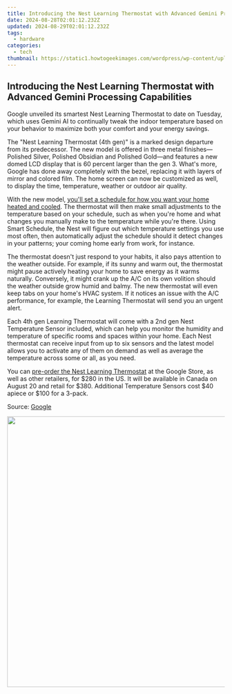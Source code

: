 ```yaml
---
title: Introducing the Nest Learning Thermostat with Advanced Gemini Processing Capabilities
date: 2024-08-28T02:01:12.232Z
updated: 2024-08-29T02:01:12.232Z
tags:
  - hardware
categories:
  - tech
thumbnail: https://static1.howtogeekimages.com/wordpress/wp-content/uploads/2024/08/nest-learning-temp.jpg
---
```


## Introducing the Nest Learning Thermostat with Advanced Gemini Processing Capabilities

Google unveiled its smartest Nest Learning Thermostat to date on Tuesday, which uses Gemini AI to continually tweak the indoor temperature based on your behavior to maximize both your comfort and your energy savings.

 The "Nest Learning Thermostat (4th gen)" is a marked design departure from its predecessor. The new model is offered in three metal finishes—Polished Silver, Polished Obsidian and Polished Gold—and features a new domed LCD display that is 60 percent larger than the gen 3\. What's more, Google has done away completely with the bezel, replacing it with layers of mirror and colored film. The home screen can now be customized as well, to display the time, temperature, weather or outdoor air quality.

 With the new model, [you'll set a schedule for how you want your home heated and cooled](https://fox-hovers.techidaily.com/updated-industry-standards-selecting-prime-gear-for-ultimate-4k-results-for-2024/). The thermostat will then make small adjustments to the temperature based on your schedule, such as when you're home and what changes you manually make to the temperature while you're there. Using Smart Schedule, the Nest will figure out which temperature settings you use most often, then automatically adjust the schedule should it detect changes in your patterns; your coming home early from work, for instance.

 The thermostat doesn't just respond to your habits, it also pays attention to the weather outside. For example, if its sunny and warm out, the thermostat might pause actively heating your home to save energy as it warms naturally. Conversely, it might crank up the A/C on its own volition should the weather outside grow humid and balmy. The new thermostat will even keep tabs on your home's HVAC system. If it notices an issue with the A/C performance, for example, the Learning Thermostat will send you an urgent alert.

 Each 4th gen Learning Thermostat will come with a 2nd gen Nest Temperature Sensor included, which can help you monitor the humidity and temperature of specific rooms and spaces within your home. Each Nest thermostat can receive input from up to six sensors and the latest model allows you to activate any of them on demand as well as average the temperature across some or all, as you need.

 You can [pre-order the Nest Learning Thermostat](https://store.google.com/US/product/nest%5Flearning%5Fthermostat%5F4th%5Fgen?hl=en-US) at the Google Store, as well as other retailers, for $280 in the US. It will be available in Canada on August 20 and retail for $380\. Additional Temperature Sensors cost $40 apiece or $100 for a 3-pack.

 Source: [Google](https://blog.google/products/google-nest/new-learning-thermostat/)

<ins class="adsbygoogle"
     style="display:block"
     data-ad-format="autorelaxed"
     data-ad-client="ca-pub-7571918770474297"
     data-ad-slot="1223367746"></ins>



<ins class="adsbygoogle"
     style="display:block"
     data-ad-client="ca-pub-7571918770474297"
     data-ad-slot="8358498916"
     data-ad-format="auto"
     data-full-width-responsive="true"></ins>



<!-- affiliate ads begin -->
<a href="https://thefitville.pxf.io/c/5597632/1526796/15852" target="_top" id="1526796"><img src="//a.impactradius-go.com/display-ad/15852-1526796" border="0" alt="" width="1200" height="628"/></a><img height="0" width="0" src="https://imp.pxf.io/i/5597632/1526796/15852" style="position:absolute;visibility:hidden;" border="0" />
<!-- affiliate ads end -->